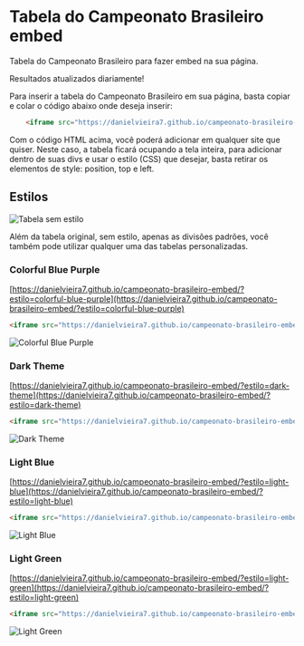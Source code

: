 # Tabela do Campeonato Brasileiro embed <embed>

Tabela do Campeonato Brasileiro para fazer embed na sua página.

Resultados atualizados diariamente!

Para inserir a tabela do Campeonato Brasileiro em sua página, basta copiar e colar o código abaixo onde deseja inserir:

```html
	<iframe src="https://danielvieira7.github.io/campeonato-brasileiro-embed/" style="position: absolute; left: 0px; top: 0px; width: 100%; height: 100%;"></iframe>	
```

Com o código HTML acima, você poderá adicionar em qualquer site que quiser. Neste caso, a tabela ficará ocupando a tela inteira, para adicionar dentro de suas divs e usar o estilo (CSS) que desejar, basta retirar os elementos de style: position, top e left. 

## Estilos

![Tabela sem estilo](https://danielvieira7.github.io/campeonato-brasileiro-embed/screenshots/tabela-campeonato-brasileiro.jpg)

Além da tabela original, sem estilo, apenas as divisões padrões, você também pode utilizar qualquer uma das tabelas personalizadas.

### Colorful Blue Purple
[https://danielvieira7.github.io/campeonato-brasileiro-embed/?estilo=colorful-blue-purple](https://danielvieira7.github.io/campeonato-brasileiro-embed/?estilo=colorful-blue-purple)
```html
<iframe src="https://danielvieira7.github.io/campeonato-brasileiro-embed/?estilo=colorful-blue-purple" style="position: absolute; left: 0px; top: 0px; width: 100%; height: 100%;"></iframe>
```
![Colorful Blue Purple](https://danielvieira7.github.io/campeonato-brasileiro-embed/screenshots/tabela-campeonato-brasileiro-colorful-blue-purple.jpg)

### Dark Theme
[https://danielvieira7.github.io/campeonato-brasileiro-embed/?estilo=dark-theme](https://danielvieira7.github.io/campeonato-brasileiro-embed/?estilo=dark-theme)
```html
<iframe src="https://danielvieira7.github.io/campeonato-brasileiro-embed/?estilo=dark-theme" style="position: absolute; left: 0px; top: 0px; width: 100%; height: 100%;"></iframe>
```
![Dark Theme](https://danielvieira7.github.io/campeonato-brasileiro-embed/screenshots/tabela-campeonato-brasileiro-dark-theme.jpg)

### Light Blue
[https://danielvieira7.github.io/campeonato-brasileiro-embed/?estilo=light-blue](https://danielvieira7.github.io/campeonato-brasileiro-embed/?estilo=light-blue)
```html
<iframe src="https://danielvieira7.github.io/campeonato-brasileiro-embed/?estilo=light-blue" style="position: absolute; left: 0px; top: 0px; width: 100%; height: 100%;"></iframe>
```
![Light Blue](https://danielvieira7.github.io/campeonato-brasileiro-embed/screenshots/tabela-campeonato-brasileiro-light-blue.jpg)

### Light Green
[https://danielvieira7.github.io/campeonato-brasileiro-embed/?estilo=light-green](https://danielvieira7.github.io/campeonato-brasileiro-embed/?estilo=light-green)
```html
<iframe src="https://danielvieira7.github.io/campeonato-brasileiro-embed/?estilo=light-green" style="position: absolute; left: 0px; top: 0px; width: 100%; height: 100%;"></iframe>
```
![Light Green](https://danielvieira7.github.io/campeonato-brasileiro-embed/screenshots/tabela-campeonato-brasileiro-light-green.jpg)